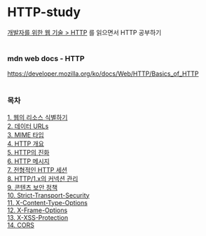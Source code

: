 # HTTP-study
[개발자를 위한 웹 기술 > HTTP](https://developer.mozilla.org/ko/docs/Web/HTTP/Basics_of_HTTP) 를 읽으면서 HTTP 공부하기
</br></br>

### mdn web docs - HTTP
https://developer.mozilla.org/ko/docs/Web/HTTP/Basics_of_HTTP
</br></br>

### 목차
[1. 웹의 리소스 식별하기](https://github.com/Hajin-Lee0406/HTTP-study/blob/main/CH01.%20%EB%A6%AC%EC%86%8C%EC%8A%A4%EC%99%80%20URIs/1.%20%EC%9B%B9%EC%9D%98%20%EB%A6%AC%EC%86%8C%EC%8A%A4%20%EC%8B%9D%EB%B3%84%ED%95%98%EA%B8%B0.md)</br>
[2. 데이터 URLs](https://github.com/Hajin-Lee0406/HTTP-study/blob/main/CH01.%20%EB%A6%AC%EC%86%8C%EC%8A%A4%EC%99%80%20URIs/2.%20%EB%8D%B0%EC%9D%B4%ED%84%B0%20URLs.md)</br>
[3. MIME 타입](https://github.com/Hajin-Lee0406/HTTP-study/blob/main/CH01.%20%EB%A6%AC%EC%86%8C%EC%8A%A4%EC%99%80%20URIs/3.%20MIME%20%ED%83%80%EC%9E%85(IANA%20%EB%AF%B8%EB%94%94%EC%96%B4%20%ED%83%80%EC%9E%85).md)</br>
[4. HTTP 개요](https://github.com/Hajin-Lee0406/HTTP-study/commit/090797d79e1cd8353639267537b78d89425310e3)</br>
[5. HTTP의 진화](https://github.com/Hajin-Lee0406/HTTP-study/commit/2986babc986bc30eb34069ea437f5ba7b81e973a)</br>
[6. HTTP 메시지](https://github.com/Hajin-Lee0406/HTTP-study/blob/main/CH02.%20HTTP%20%EC%95%88%EB%82%B4%EC%84%9C/HTTP%20%EB%A9%94%EC%8B%9C%EC%A7%80.md)</br>
[7. 전형적인 HTTP 세션](https://github.com/Hajin-Lee0406/HTTP-study/blob/main/CH02.%20HTTP%20%EC%95%88%EB%82%B4%EC%84%9C/4.%20%EC%A0%84%ED%98%95%EC%A0%81%EC%9D%B8%20HTTP%20%EC%84%B8%EC%85%98.md)</br>
[8. HTTP/1.x의 커넥션 관리](https://github.com/Hajin-Lee0406/HTTP-study/blob/main/CH02.%20HTTP%20%EC%95%88%EB%82%B4%EC%84%9C/5.%20HTTP1.x%EC%9D%98%20%EC%BB%A4%EB%84%A5%EC%85%98%20%EA%B4%80%EB%A6%AC.md)</br>
[9. 콘텐츠 보안 정책](https://github.com/Hajin-Lee0406/HTTP-study/tree/main/CH03.%20HTTP%20%EB%B3%B4%EC%95%88)</br>
[10. Strict-Transport-Security](https://github.com/Hajin-Lee0406/HTTP-study/blob/main/CH03.%20HTTP%20%EB%B3%B4%EC%95%88/2.%20Strict-Transport-Security(HSTS).md)</br>
[11. X-Content-Type-Options](https://github.com/Hajin-Lee0406/HTTP-study/blob/main/CH03.%20HTTP%20%EB%B3%B4%EC%95%88/3.%20X-Content-Type-Options.md)</br>
[12. X-Frame-Options](https://github.com/Hajin-Lee0406/HTTP-study/blob/main/CH03.%20HTTP%20%EB%B3%B4%EC%95%88/4.%20X-Frame-Options.md)</br>
[13. X-XSS-Protection](https://github.com/Hajin-Lee0406/HTTP-study/blob/main/CH03.%20HTTP%20%EB%B3%B4%EC%95%88/5.%20X-XSS-Protection.md)</br>
[14. CORS](https://github.com/Hajin-Lee0406/HTTP-study/blob/main/CH03.%20HTTP%20%EB%B3%B4%EC%95%88/6.%20%EA%B5%90%EC%B0%A8%20%EC%B6%9C%EC%B2%98%20%EB%A6%AC%EC%86%8C%EC%8A%A4%20%EA%B3%B5%EC%9C%A0(CORS).md)</br>
